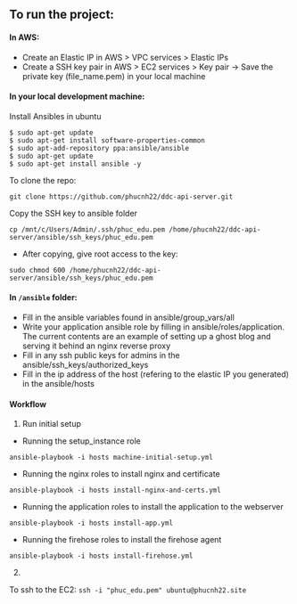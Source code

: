 ## To run the project:

#### In AWS:
- Create an Elastic IP in AWS > VPC services > Elastic IPs
- Create a SSH key pair in AWS > EC2 services > Key pair -> Save the private key (file_name.pem) in your local machine

#### In your local development machine:

Install Ansibles in ubuntu
```
$ sudo apt-get update
$ sudo apt-get install software-properties-common
$ sudo apt-add-repository ppa:ansible/ansible
$ sudo apt-get update
$ sudo apt-get install ansible -y
```

To clone the repo:
```
git clone https://github.com/phucnh22/ddc-api-server.git
```

Copy the SSH key to ansible folder
```
cp /mnt/c/Users/Admin/.ssh/phuc_edu.pem /home/phucnh22/ddc-api-server/ansible/ssh_keys/phuc_edu.pem
```
- After copying, give root access to the key:
```
sudo chmod 600 /home/phucnh22/ddc-api-server/ansible/ssh_keys/phuc_edu.pem
```
#### In `/ansible` folder:
- Fill in the ansible variables found in ansible/group_vars/all
- Write your application ansible role by filling in ansible/roles/application. The current contents are an example of setting up a ghost blog and serving
it behind an nginx reverse proxy
- Fill in any ssh public keys for admins in the ansible/ssh_keys/authorized_keys
- Fill in the ip address of the host (refering to the elastic IP you generated) in the ansible/hosts

#### Workflow
1. Run initial setup
- Running the setup_instance role
```
ansible-playbook -i hosts machine-initial-setup.yml
```
- Running the nginx roles to install nginx and certificate
```
ansible-playbook -i hosts install-nginx-and-certs.yml
```
- Running the application roles to install the application to the webserver
```
ansible-playbook -i hosts install-app.yml
```
- Running the firehose roles to install the firehose agent
```
ansible-playbook -i hosts install-firehose.yml
```
2.

To ssh to the EC2:
`ssh -i "phuc_edu.pem" ubuntu@phucnh22.site`

